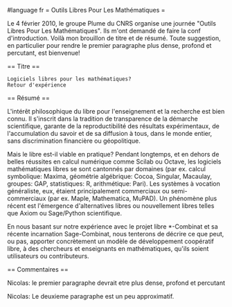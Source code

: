 #language fr
= Outils Libres Pour Les Mathématiques =

Le 4 février 2010, le groupe Plume du CNRS organise une journée "Outils Libres Pour Les Mathématiques". Ils m'ont demandé de faire la conf d'introduction. Voilà mon brouillon de titre et de résumé. Toute suggestion, en particulier pour rendre le premier paragraphe plus dense, profond et percutant, est bienvenue!

== Titre ==

	Logiciels libres pour les mathématiques?
	Retour d'expérience

== Résumé ==

L'intérêt philosophique du libre pour l'enseignement et la recherche
est bien connu. Il s'inscrit dans la tradition de transparence de la
démarche scientifique, garante de la reproductibilité des résultats
expérimentaux, de l'accumulation du savoir et de sa diffusion à tous,
dans le monde entier, sans discrimination financière ou géopolitique.

Mais le libre est-il viable en pratique? Pendant longtemps, et en
dehors de belles réussites en calcul numérique comme Scilab ou Octave,
les logiciels mathématiques libres se sont cantonnés par domaines (par
ex. calcul symbolique: Maxima, géométrie algébrique: Cocoa, Singular, Macaulay, 
groupes: GAP, statistiques: R, arithmétique: Pari).
Les systèmes à vocation généraliste, eux, étaient principalement commerciaux ou
semi-commerciaux (par ex. Maple, Mathematica, MuPAD). Un phénomène
plus récent est l'émergence d'alternatives libres ou nouvellement
libres telles que Axiom ou Sage/Python scientifique.

En nous basant sur notre expérience avec le projet libre *-Combinat et
sa récente incarnation Sage-Combinat, nous tenterons de décrire ce que
peut, ou pas, apporter concrètement un modèle de développement
coopératif libre, à des chercheurs et enseignants en mathématiques,
qu'ils soient utilisateurs ou contributeurs.

== Commentaires ==

Nicolas: le premier paragraphe devrait etre plus dense, profond et percutant

Nicolas: Le deuxieme paragraphe est un peu approximatif.
